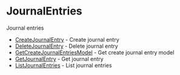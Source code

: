 # JournalEntries

Journal entries


* [CreateJournalEntry](createjournalentry.md) - Create journal entry
* [DeleteJournalEntry](deletejournalentry.md) - Delete journal entry
* [GetCreateJournalEntriesModel](getcreatejournalentriesmodel.md) - Get create journal entry model
* [GetJournalEntry](getjournalentry.md) - Get journal entry
* [ListJournalEntries](listjournalentries.md) - List journal entries